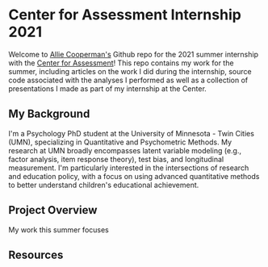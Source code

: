 Center for Assessment Internship 2021
=====================================

Welcome to [Allie Cooperman's](https://github.com/alliecooperman) Github repo for the 2021 summer internship with the
[Center for Assessment](https://www.nciea.org)! This repo contains my work for the summer, including articles on the work I did during the
internship, source code associated with the analyses I performed as well as a collection of presentations I made as part of my internship at the Center.

## My Background

I'm a Psychology PhD student at the University of Minnesota - Twin Cities (UMN), specializing in Quantitative and Psychometric Methods.
My research at UMN broadly encompasses latent variable modeling (e.g., factor analysis, item response theory), test bias, and longitudinal measurement.
I'm particularly interested in the intersections of research and education policy, with a focus on using advanced quantitative methods to
better understand children's educational achievement.

## Project Overview

My work this summer focuses

## Resources
